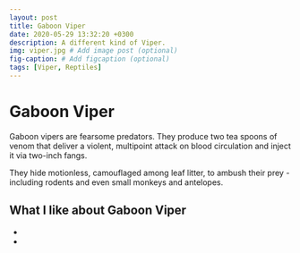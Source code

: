 ```yaml
---
layout: post
title: Gaboon Viper
date: 2020-05-29 13:32:20 +0300
description: A different kind of Viper.
img: viper.jpg # Add image post (optional)
fig-caption: # Add figcaption (optional)
tags: [Viper, Reptiles]
---
```

# Gaboon Viper

Gaboon vipers are fearsome predators. They produce two tea spoons of venom that deliver a violent, multipoint attack on blood circulation and inject it via two-inch fangs. 

They hide motionless, camouflaged among leaf litter, to ambush their prey - including rodents and even small monkeys and antelopes. 

## What I like about Gaboon Viper
- 
- 